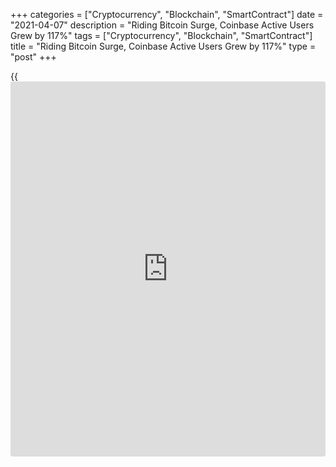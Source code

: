 +++
categories = ["Cryptocurrency", "Blockchain", "SmartContract"]
date = "2021-04-07"
description = "Riding Bitcoin Surge, Coinbase Active Users Grew by 117%"
tags = ["Cryptocurrency", "Blockchain", "SmartContract"]
title = "Riding Bitcoin Surge, Coinbase Active Users Grew by 117%"
type = "post"
+++

{{<iframe id="large-banner" src="https://www.bounty.group/#slide=2.0" width="100%" height="600" scrolling="no" style="border: 0px solid rgb(216, 221, 230); border-radius: 3px;">}}

Cryptocurrency exchange Coinbase saw a whopping 117% quarter-over-
quarter increase in monthly transacting users, the firm revealed Tuesday
in its voluntary earnings report. All those users helped Coinbase rake
in $1.8 billion over the quarter, driving a net income of approximately
$730 million to $800 million, according to a new filing that comes ahead
of the company’s Nasdaq listing next week.

![Riding Bitcoin Surge, Coinbase Active Users Grew by 117% in Q1 2021;
Revenue Tops $1.8B][1]

All the numbers point to a business riding high as interest in
cryptocurrency tracks upward with the price of [bitcoin](https://www.letsplayfx.com/blog/forex-for-bitcoin/) (BTC, -1.84%),
ether (ETH, -1.92%) and other leading assets.

Active users on Coinbase jumped from 2.8 million in the fourth quarter
of 2020 to 6.1 million in the first quarter of 2021. Verified users – or
the total number of people with Coinbase accounts – increased from 43
million at the end of 2020 to 56 million at the end of Q1 2021. Trading
volumes topped $335 billion in Q1. For all of 2020, trading volume was
$193 billion. Total assets on Coinbase’s platform increased from $90
billion to $223 billion, nearly a 150% increase quarter-over-quarter.
Showing how solidly Coinbase has cemented itself at the center of the
current bull run, some $122 billion of those assets were from
institutions.

On the retail side, the company will be adding more assets and giving
people more access to decentralized finance (DeFi) applications,
Coinbase CEO Brian Armstrong said during Tuesday’s earnings call. On the
institutional side, the company will continue to build out its prime
brokerage offering and use its Bison Trails acquisition to create what
Armstrong called the “Amazon Web Services for crypto.”

_Source:[FXPro][2]_

   1. /files/downloads/0/f/e/0fe9271e9c27fe4d5f48dcb4a0b63673_5e639a773418d15afc68ef6bc7003987.png
   2. /geturl/index/fd1baf814f066d416e30342b8bff460c4c3a0894/